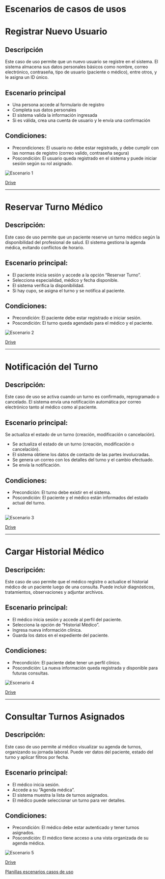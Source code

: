 # Escenarios de casos de usos

# Registrar Nuevo Usuario
## Descripción
Este caso de uso permite que un nuevo usuario se registre en el sistema. El sistema almacena sus datos personales básicos como nombre, correo electrónico, contraseña, tipo de usuario (paciente o médico), entre otros, y le asigna un ID único.
## Escenario principal
 - Una persona accede al formulario de registro
 - Completa sus datos personales
 - El sistema valida la información ingresada
 - Si es válida, crea una cuenta de usuario y le envía una confirmación
## Condiciones:
 - Precondiciones:
     El usuario no debe estar registrado, y debe cumplir con las normas de registro (correo valido, contraseña segura)
 - Poscondición:
     El usuario queda registrado en el sistema y puede iniciar sesión según su rol asignado.

![Escenario 1](https://drive.google.com/uc?export=view&id=1e297fVxjh140YwTLtoh5SnmDS_MmVUkq)

[Drive](https://drive.google.com/file/d/1e297fVxjh140YwTLtoh5SnmDS_MmVUkq/view?usp=sharing)

---

# Reservar Turno Médico
## Descripción:
Este caso de uso permite que un paciente reserve un turno médico según la disponibilidad del profesional de salud. El sistema gestiona la agenda médica, evitando conflictos de horario.
## Escenario principal:
- El paciente inicia sesión y accede a la opción “Reservar Turno”.
- Selecciona especialidad, médico y fecha disponible.
- El sistema verifica la disponibilidad.
- Si hay cupo, se asigna el turno y se notifica al paciente.
## Condiciones:
- Precondición: 
   El paciente debe estar registrado e iniciar sesión.
- Poscondición:
   El turno queda agendado para el médico y el paciente.
  
![Escenario 2](https://drive.google.com/uc?export=view&id=1ydCZEmDSRlIgWquu5m5vW4EKmfGdwnrt)

[Drive](https://drive.google.com/file/d/1ydCZEmDSRlIgWquu5m5vW4EKmfGdwnrt/view?usp=sharing)

---

# Notificación del Turno
## Descripción:
Este caso de uso se activa cuando un turno es confirmado, reprogramado o cancelado. El sistema envía una notificación automática por correo electrónico tanto al médico como al paciente.
## Escenario principal:
Se actualiza el estado de un turno (creación, modificación o cancelación).
 - Se actualiza el estado de un turno (creación, modificación o cancelación).
 - El sistema obtiene los datos de contacto de las partes involucradas.
 - Se genera un correo con los detalles del turno y el cambio efectuado.
 - Se envía la notificación.

## Condiciones:
 - Precondición: El turno debe existir en el sistema.
 - Poscondición: El paciente y el médico están informados del estado actual del turno.
 - 
![Escenario 3](https://drive.google.com/uc?export=view&id=1Rk8udBbV8Kws-ow4S0Tq7IVZyu84m_eD)

[Drive](https://drive.google.com/file/d/1Rk8udBbV8Kws-ow4S0Tq7IVZyu84m_eD/view?usp=sharing)

---

# Cargar Historial Médico
## Descripción:
Este caso de uso permite que el médico registre o actualice el historial médico de un paciente luego de una consulta. Puede incluir diagnósticos, tratamientos, observaciones y adjuntar archivos.

## Escenario principal:

 - El médico inicia sesión y accede al perfil del paciente.
 - Selecciona la opción de “Historial Médico”.
 - Ingresa nueva información clínica.
 - Guarda los datos en el expediente del paciente.

## Condiciones:

 - Precondición: El paciente debe tener un perfil clínico.
 - Poscondición: La nueva información queda registrada y disponible para futuras consultas.

![Escenario 4](https://drive.google.com/uc?export=view&id=1N8Gk-yAdOFG1qdNmZdFAMwuYxDpHryNu)

[Drive](https://drive.google.com/file/d/1N8Gk-yAdOFG1qdNmZdFAMwuYxDpHryNu/view?usp=sharing)

---

# Consultar Turnos Asignados
## Descripción:
Este caso de uso permite al médico visualizar su agenda de turnos, organizando su jornada laboral. Puede ver datos del paciente, estado del turno y aplicar filtros por fecha.
## Escenario principal:
 - El médico inicia sesión.
 - Accede a su “Agenda médica”.
 - El sistema muestra la lista de turnos asignados.
 - El médico puede seleccionar un turno para ver detalles.
## Condiciones:
 - Precondición: El médico debe estar autenticado y tener turnos asignados.
 - Poscondición: El médico tiene acceso a una vista organizada de su agenda médica.

![Escenario 5](https://drive.google.com/uc?export=view&id=10ifbGYNAuF7UfngxwvN9xkXyOZ1xGrCO)

[Drive](https://drive.google.com/file/d/10ifbGYNAuF7UfngxwvN9xkXyOZ1xGrCO/view?usp=sharing)

[Planillas escenarios casos de uso](https://docs.google.com/spreadsheets/d/1dYHPqzfYjYQJRPM5vr91LMCuK4R8jPov/edit?usp=sharing&ouid=113574952751855851904&rtpof=true&sd=true)
